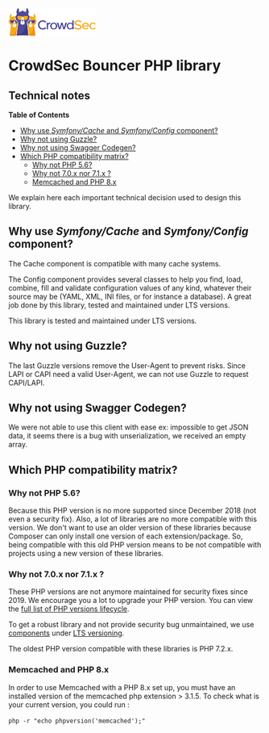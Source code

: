 ![CrowdSec Logo](images/logo_crowdsec.png)

# CrowdSec Bouncer PHP library

## Technical notes

<!-- START doctoc generated TOC please keep comment here to allow auto update -->
<!-- DON'T EDIT THIS SECTION, INSTEAD RE-RUN doctoc TO UPDATE -->
**Table of Contents**

- [Why use *Symfony/Cache* and *Symfony/Config* component?](#why-use-symfonycache-and-symfonyconfig-component)
- [Why not using Guzzle?](#why-not-using-guzzle)
- [Why not using Swagger Codegen?](#why-not-using-swagger-codegen)
- [Which PHP compatibility matrix?](#which-php-compatibility-matrix)
  - [Why not PHP 5.6?](#why-not-php-56)
  - [Why not 7.0.x nor 7.1.x ?](#why-not-70x-nor-71x-)
  - [Memcached and PHP 8.x](#memcached-and-php-8x)

<!-- END doctoc generated TOC please keep comment here to allow auto update -->


We explain here each important technical decision used to design this
library.

## Why use *Symfony/Cache* and *Symfony/Config* component?

The Cache component is compatible with many cache systems.

The Config component provides several classes to help you find, load,
combine, fill and validate configuration values of any kind, whatever
their source may be (YAML, XML, INI files, or for instance a database).
A great job done by this library, tested and maintained under LTS
versions.

This library is tested and maintained under LTS versions.

## Why not using Guzzle?

The last Guzzle versions remove the User-Agent to prevent risks. Since
LAPI or CAPI need a valid User-Agent, we can not use Guzzle to request
CAPI/LAPI.

## Why not using Swagger Codegen?

We were not able to use this client with ease ex: impossible to get
JSON data, it seems there is a bug with unserialization, we received
an empty array.

## Which PHP compatibility matrix?

### Why not PHP 5.6?

Because this PHP version is no more supported since December 2018 (not even a security fix).
Also, a lot of libraries are no more compatible with this version.
We don't want to use an older version of these libraries because Composer can only install one version of each extension/package.
So, being compatible with this old PHP version means to be not compatible with projects using a new version of these libraries.

### Why not 7.0.x nor 7.1.x ?

These PHP versions are not anymore maintained for security fixes since 2019. We encourage you a lot to upgrade your 
PHP version. You can view the [full list of PHP versions lifecycle](https://www.php.net/supported-versions.php).

To get a robust library and not provide security bug unmaintained, we use [components](https://packagist.org/packages/symfony/cache#v3.4.47) under [LTS versioning](https://symfony.com/releases/3.4).

The oldest PHP version compatible with these libraries is PHP 7.2.x.


### Memcached and PHP 8.x

In order to use Memcached with a PHP 8.x set up, you must have an installed version of the memcached php extension > 3.1.5. To check what is your current version, you could run :

`php -r "echo phpversion('memcached');"`

